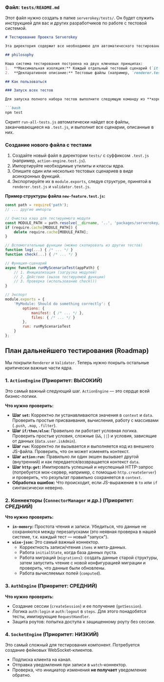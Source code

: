 ### Файл: `tests/README.md`

Этот файл нужно создать в папке `serverokey/tests/`. Он будет служить инструкцией для вас и других разработчиков по работе с тестовой системой.

```markdown
# Тестирование Проекта Serverokey

Эта директория содержит все необходимое для автоматического тестирования ядра `serverokey`. Тесты написаны таким образом, чтобы быть максимально изолированными и надежными.

## philosophy

Наша система тестирования построена на двух ключевых принципах:
1.  **Максимальная изоляция:** Каждый отдельный тестовый сценарий (`it`-блок) запускается в собственном, чистом дочернем процессе. Это гарантирует отсутствие побочных эффектов между тестами, проблем с кэшированием `require` и конфликтов файловой системы.
2.  **Декларативное описание:** Тестовые файлы (например, `renderer.test.js`) не запускают тесты напрямую. Они экспортируют объект, описывающий "что" и "как" тестировать. Основную работу по запуску берет на себя скрипт-оркестратор.

## Как пользоваться

### Запуск всех тестов

Для запуска полного набора тестов выполните следующую команду из **корневой директории** проекта (`serverokey/`):

```bash
npm test
```
Скрипт `run-all-tests.js` автоматически найдет все файлы, заканчивающиеся на `.test.js`, и выполнит все сценарии, описанные в них.

### Создание нового файла с тестами

1.  Создайте новый файл в директории `tests/` с суффиксом `.test.js` (например, `action-engine.test.js`).
2.  Импортируйте необходимые утилиты и классы ядра.
3.  Опишите один или несколько тестовых сценариев в виде асинхронных функций.
4.  Экспортируйте их в `module.exports`, следуя структуре, принятой в `renderer.test.js` и `validator.test.js`.

**Пример структуры файла `new-feature.test.js`:**
```javascript
const path = require('path');
// ... другие импорты

// Очистка кэша для тестируемого модуля
const MODULE_PATH = path.resolve(__dirname, '..', 'packages/serverokey/core/my-module.js');
if (require.cache[MODULE_PATH]) {
    delete require.cache[MODULE_PATH];
}

// Вспомогательные функции (можно скопировать из других тестов)
function log(...) { /* ... */ }
function check(...) { /* ... */ }

// Функция-сценарий
async function runMyScenarioTest(appPath) {
    // 1. Инициализация (загрузка модулей)
    // 2. Действие (вызов тестируемой функции)
    // 3. Проверка (использование check())
}

// Экспорт
module.exports = {
    'MyModule: Should do something correctly': {
        options: {
            manifest: { /* ... */ },
            files: { /* ... */ }
        },
        run: runMyScenarioTest
    }
};
```

## План дальнейшего тестирования (Roadmap)

Мы покрыли `Renderer` и `Validator`. Теперь нужно покрыть остальные критически важные части ядра.

### 1. `ActionEngine` (Приоритет: ВЫСОКИЙ)

Это самый важный следующий шаг. `ActionEngine` — это сердце всей бизнес-логики.

**Что нужно проверить:**
*   **Шаг `set`:** Корректно ли устанавливаются значения в `context` и `data`. Проверить простые присваивания, вычисления, работу с массивами (`.push`, `.map`, `.filter`).
*   **Шаг `if/then/else`:** Правильно ли работает условная логика. Проверить простые условия, сложные (`&&`, `||`) и условия, зависящие от данных (`data.user.isAdmin`).
*   **Шаг `run`:** Корректно ли вызывается и выполняется код из внешнего JS-файла. Проверить, что он может изменять контекст.
*   **Шаг `action:run`:** Правильно ли один экшен вызывает другой (внутренний) и как передается/возвращается контекст `data`.
*   **Шаг `http:get`:** Имитировать успешный и неуспешный HTTP-запрос (потребуется мок-сервер, например, с помощью `http.createServer`) и проверить, что результат правильно сохраняется в `context`.
*   **Обработка ошибок:** Что происходит, если JS-выражение в `to` или `if` синтаксически неверно.

### 2. Коннекторы (`ConnectorManager` и др.) (Приоритет: СРЕДНИЙ)

**Что нужно проверить:**
*   **`in-memory`:** Простота чтения и записи. Убедиться, что данные не сохраняются между перезапусками (это неявная проверка в нашей системе, т.к. каждый тест — новый "запуск").
*   **`wise-json`:** Это самый важный коннектор.
    *   Корректность записи/чтения `items` и мета-данных.
    *   Работа `initialState`, когда база данных пуста.
    *   Работа миграций (`migrations`): создать данные старой структуры, затем запустить чтение с новой конфигурацией миграции и проверить, что данные были обновлены.
    *   Работа вычисляемых полей (`computed`).

### 3. `AuthEngine` (Приоритет: СРЕДНИЙ)

**Что нужно проверить:**
*   Создание сессии (`createSession`) и ее получение (`getSession`).
*   Логика `auth:login` и `auth:logout` в `steps`. Для этого понадобятся тесты, имитирующие `RequestHandler`.
*   Защита роутов: попытка доступа к защищенному роуту без сессии.

### 4. `SocketEngine` (Приоритет: НИЗКИЙ)

Это самый сложный для тестирования компонент. Потребуется создание фейковых WebSocket-клиентов.
*   Подписка клиента на канал.
*   Отправка уведомления при записи в `watch`-коннектор.
*   Проверка, что инициатор изменения **не получает** уведомление обратно.
